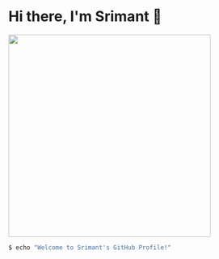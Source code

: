 # Hi there, I'm Srimant 👋

<img  width ="400" src="https://user-images.githubusercontent.com/74038190/225813708-98b745f2-7d22-48cf-9150-083f1b00d6c9.gif"> <!-- Optional: Add a cool terminal or personal header image -->

```bash
$ echo "Welcome to Srimant's GitHub Profile!"
